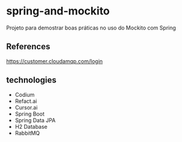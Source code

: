 # spring-and-mockito
Projeto para demostrar boas práticas no uso do Mockito com Spring

## References
https://customer.cloudamqp.com/login

## technologies
* Codium
* Refact.ai
* Cursor.ai
* Spring Boot
* Spring Data JPA
* H2 Database
* RabbitMQ
